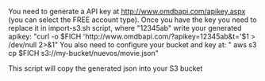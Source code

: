 You need to generate a API key at http://www.omdbapi.com/apikey.aspx (you can select the FREE account type).
Once you have the key you need to replace it in import-s3.sh script, where "12345ab" write your generated apikey:
  "curl -o $FICH 'http://www.omdbapi.com/?apikey=12345ab&t='$1 > /dev/null 2>&1"
You also need to configure your bucket and key at:
  " aws s3 cp $FICH s3://my-bucket/nuevos/movie.json"
  
This script will copy the generated json into your S3 bucket
